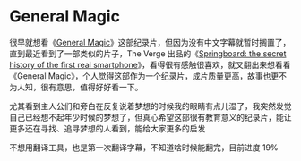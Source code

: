 # General Magic
很早就想看《[General Magic](https://movie.douban.com/subject/27073244/)》这部纪录片，但因为没有中文字幕就暂时搁置了，直到最近看到了一部类似的片子，The Verge 出品的《[Springboard: the secret history of the first real smartphone](https://www.youtube.com/watch?v=b9_Vh9h3Ohw)》，看得很有感触很喜欢，就又翻出来想看看《General Magic》，个人觉得这部作为一个纪录片，成片质量更高，故事也更不为人知，很有意思，值得好好看一下。

尤其看到主人公们和旁白在反复说着梦想的时候我的眼睛有点儿湿了，我突然发觉自己已经想不起年少时候的梦想了，但真心希望这部很有教育意义的纪录片，能让更多还在寻找、追寻梦想的人看到，能给大家更多的启发

不想用翻译工具，也是第一次翻译字幕，不知道啥时候能翻完，目前进度 19%